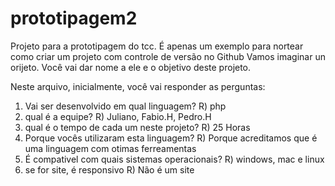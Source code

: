 # prototipagem2
Projeto para a prototipagem do tcc. É apenas um exemplo para nortear como criar um projeto com controle de versão no Github
Vamos imaginar un orijeto. Você vai dar nome a ele e o objetivo deste projeto.

Neste arquivo, inicialmente, você vai responder as perguntas:

1) Vai ser desenvolvido em qual linguagem?
R) php
2) qual é a equipe?
R) Juliano, Fabio.H, Pedro.H 
3) qual é o tempo de cada um neste projeto?
R) 25 Horas
4) Porque vocês utilizaram esta linguagem? 
R) Porque acreditamos que é uma linguagem com otimas ferreamentas 
5) É compativel com quais sistemas operacionais? 
R) windows, mac e linux 
6) se for site, é responsivo 
R) Não é um site
